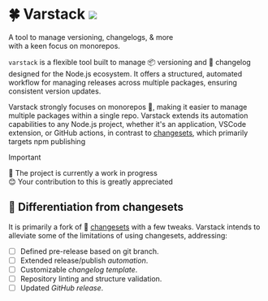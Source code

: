 # 🍀 Varstack ![](https://img.shields.io/badge/WIP-gold)

A tool to manage versioning, changelogs, & more\
with a keen focus on monorepos.

`varstack` is a flexible tool built to manage 📦 versioning and 📄 changelog designed for the Node.js ecosystem. It offers a structured, automated workflow for managing releases across multiple packages, ensuring consistent version updates.

Varstack strongly focuses on monorepos 📂, making it easier to manage multiple packages within a single repo. Varstack extends its automation capabilities to any Node.js project, whether it's an application, VSCode extension, or GitHub actions, in contrast to [changesets](https://github.com/changesets/changesets), which primarily targets npm publishing

> [!IMPORTANT]
> 🚧 The project is currently a work in progress\
> 😊 Your contribution to this is greatly appreciated

## 🦋 Differentiation from changesets

It is primarily a fork of 🔗 [changesets](https://github.com/changesets/changesets) with a few tweaks. Varstack intends to alleviate some of the limitations of using changesets, addressing:

- [ ] Defined pre-release based on git branch.
- [ ] Extended release/publish _automation_.
- [ ] Customizable _changelog template_.
- [ ] Repository linting and structure validation.
- [ ] Updated _GitHub release_.
